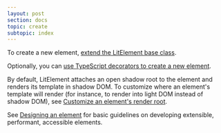 ```yaml
---
layout: post
section: docs
topic: create
subtopic: index
---
```


To create a new element, [extend the LitElement base class](extend). 

Optionally, you can [use TypeScript decorators to create a new element](typescript).

By default, LitElement attaches an open shadow root to the element and renders its template in shadow DOM. To customize where an element's template will render (for instance, to render into light DOM instead of shadow DOM), see [Customize an element's render root](renderroot).

See [Designing an element](design) for basic guidelines on developing extensible, performant, accessible elements.
